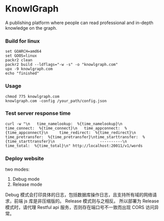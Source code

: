 # KnowlGraph
A publishing platform where people can read professional and in-depth knowledge on the graph.

### Build for linux

```
set GOARCH=amd64
set GOOS=linux
packr2 clean
packr2 build --ldflags="-w -s" -o "knowlgraph.com"
upx -9 knowlgraph.com
echo "finished"
```

### Usage

```
chmod 775 knowlgraph.com
knowlgraph.com -config /your_path/config.json
```

### Test server response time

```shell
curl -w "\n   time_namelookup:  %{time_namelookup}\n      time_connect:  %{time_connect}\n   time_appconnect:  %{time_appconnect}\n     time_redirect:  %{time_redirect}\n  time_pretransfer:  %{time_pretransfer}\ntime_starttransfer:  %{time_starttransfer}\n                    ----------\n         time_total:  %{time_total}\n" http://localhost:20011/v1/words
```

### Deploy website

two modes:

1. Debug mode
2. Release mode

Debug 模式会打印具体的日志，包括数据库操作日志，且支持所有域的网络请求，前端 js 库是非压缩版的。
Release 模式则与之相反。
所以部署为 Release 模式时，请代理 Restful api 服务，否则存在端口号不一致而出现 CORS 访问异常。